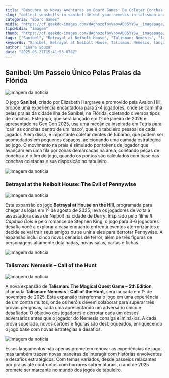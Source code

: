 ```yaml
---
title: "Descubra as Novas Aventuras em Board Games: De Coletar Conchas em Sanibel a Enfrentar o Terror em Derry"
slug: "collect-seashells-in-sanibel-defeat-your-nemesis-in-talisman-and-feel-betrayed-in-derry"
categoria: "Board Games"
midia: "https://cf.geekdo-images.com/dAghozqfovVaovADJ5YYSw__imagepage/img/U0eCYqQSbABp56aBWrr6pgD7eoM=/fit-in/900x600/filters:no_upscale():strip_icc()/pic8897108.jpg"
tipoMidia: "imagem"
thumb: "https://cf.geekdo-images.com/dAghozqfovVaovADJ5YYSw__imagepage/img/U0eCYqQSbABp56aBWrr6pgD7eoM=/fit-in/900x600/filters:no_upscale():strip_icc()/pic8897108.jpg"
tags: ["Sanibel", "Betrayal at Neibolt House", "Talisman: Nemesis", "lançamentos de board games", "Avalon Hill", "Elizabeth Hargrave", "Reiner Knizia", "jogos de tabuleiro 2025"]
keywords: "Sanibel, Betrayal at Neibolt House, Talisman: Nemesis, lançamentos de board games, Avalon Hill, Elizabeth Hargrave, Reiner Knizia, jogos de tabuleiro 2025"
author: "Luana Souza"
data: "2025-05-27T15:41:53.076Z"
---
```


## **Sanibel**: Um Passeio Único Pelas Praias da Flórida

![Imagem da notícia](https://cf.geekdo-images.com/beS7setHhqAMOp9jXlUBBw__imagepage/img/VeeSczZwU0AdnEJsJaRd2IaNPko=/fit-in/900x600/filters:no_upscale():strip_icc()/pic8457547.png)

O jogo **Sanibel**, criado por Elizabeth Hargrave e promovido pela Avalon Hill, propõe uma experiência encantadora para 2-4 jogadores, onde se caminha pelas praias da cidade ilha de Sanibel, na Flórida, coletando diversos tipos de conchas. Este jogo, que será lançado em 1º de janeiro de 2026 e apresentado na Gen Con 2025, usa uma mecânica inspirada em Tetris para 'cair' as conchas dentro de um 'saco', que é o tabuleiro pessoal de cada jogador. Além disso, é importante coletar dentes de tubarão, que podem ser acomodados em pequenos espaços, adicionando uma camada estratégica ao jogo. O movimento na praia é simulado por tokens de jogador que avançam em uma fila por zonas demarcadas na areia, coletando peças de concha até o fim do jogo, quando os pontos são calculados com base nas conchas coletadas e sua disposição no tabuleiro.

![Imagem da notícia](https://cf.geekdo-images.com/-vpNrjESzaiG0EIdwbR7ow__imagepage/img/qDmogasGoTdo909Ky_q6NEI0Q2U=/fit-in/900x600/filters:no_upscale():strip_icc()/pic8897109.jpg)

### **Betrayal at the Neibolt House: The Evil of Pennywise**

![Imagem da notícia](https://cf.geekdo-images.com/ZFJNkLi-8zKWSdGF0L6zqA__imagepage/img/m8h2gd-hSw13VN7P0itJNpOZ3hU=/fit-in/900x600/filters:no_upscale():strip_icc()/pic8897129.png)

Esta expansão do jogo **Betrayal at House on the Hill**, programada para chegar às lojas em 1º de agosto de 2025, leva os jogadores de volta à assustadora casa de Neibolt na cidade de Derry. Inspirado pelo filme _It Capítulo Dois_ e pelo romance de Stephen King, o jogo para 3-6 jogadores desafia você a explorar a casa enquanto enfrenta eventos aterrorizantes e decide se vai trair seus amigos ou se unir a eles para derrotar Pennywise. A expansão inclui cinco novos cenários de terror, além de três figuras de personagens altamente detalhadas, novas salas, cartas e fichas.

![Imagem da notícia](https://cf.geekdo-images.com/7GmDqBPdiWeFwuCt6KpGyg__imagepage/img/APObFQvlZktPENppU2el1eVwBos=/fit-in/900x600/filters:no_upscale():strip_icc()/pic8897133.png)

### **Talisman: Nemesis – Call of the Hunt**

![Imagem da notícia](https://cf.geekdo-images.com/HAMdLQTV5gmUBWW4Naa7mw__imagepage/img/uapSmQiXUTmSfsa62G1NqH1frxI=/fit-in/900x600/filters:no_upscale():strip_icc()/pic8054188.png)

A nova expansão de **Talisman: The Magical Quest Game – 5th Edition**, chamada **Talisman: Nemesis – Call of the Hunt**, será lançada em 1º de novembro de 2025. Esta expansão transforma o jogo em uma experiência de um contra muitos, onde os heróis devem colaborar para superar três provas perigosas, cada uma apresentando um adversário único e desafiador. O objetivo dos jogadores é derrotar cada um desses adversários antes que o jogador do Nemesis consiga eliminá-los. A cada prova superada, novos cartões e figuras são desbloqueados, enriquecendo o jogo base com novas estratégias e desafios.

![Imagem da notícia](https://cf.geekdo-images.com/a4k8B-1t4R8Sxg_CBtlKZg__imagepage/img/ErLmZCS-YlFBwvkfMMaWYT1W3xs=/fit-in/900x600/filters:no_upscale():strip_icc()/pic8897296.jpg)

Esses lançamentos não apenas prometem renovar as experiências de jogo, mas também trazem novas maneiras de interagir com histórias envolventes e desafios estratégicos. Com temas variados, desde passeios relaxantes por praias até confrontos com horrores sobrenaturais, o ano de 2025 promete ser marcante no mundo dos jogos de tabuleiro.